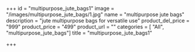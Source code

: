 +++
id = "multipurpose_jute_bags1"
image = "/images/multipurpose_jute_bags/1.jpg"
name = "multipurpose jute bags"
description = "jute multipurpose bags for versatile use"
product_del_price = "999"
product_price = "499"
product_url = ""
categories = [ "All", "multipurpose_jute_bags"]
title = "multipurpose_jute_bags1"

+++

